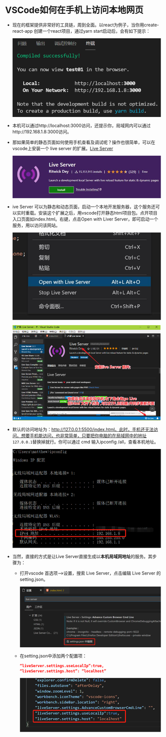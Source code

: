 # VSCode如何在手机上访问本地网页

- 现在的框架提供非常好的工具链，周到全面。以react为例子，当你用create-react-app 创建一个react项目，通过yarn start启动后，会有如下提示：

  ![](images/37.png)

- 本机可以通过http://localhost:3000访问，还提示你，局域网内可以通过http://192.168.1.8:3000访问。

- 那如果简单的静态页面如何使用手机查看及调试呢？操作也很简单，可以在vscode上安装一个 live server 的扩展。[Live Server](https://marketplace.visualstudio.com/items?itemName=ritwickdey.LiveServer)

  ![](images/38.jpg)

- ive Server 可以为静态和动态页面，启动一个本地开发服务器，这个服务还可以实时重载。安装这个扩展之后，用vscode打开静态html项目包。点开项目入口页面如index.html。右键，点击Open with Liver Server，即可启动一个服务，用以访问该网站。

  ![](images/39.jpg)

  ![](images/161.png)

- 默认的访问地址为：http://127.0.0.1:5500/index.html。此时，手机还无法访问。想要手机能访问，也非常简单，只要把你电脑的在局域网中的地址 `127.0.0.1`替换掉就行。你可以通过 cmd 输入ipconfig /all，查看本机地址。

  ![](images/40.png)

- 当然，直接的方式是让Live Server直接生成以**本机局域网地址**的服务。其步骤为：

  - 打开vscode 首选项–>设置，搜索 Live Server，点击编辑 Live Server 的 setting.json。

    ![](images/41.png)

  - 在setting.json中添加两个配置项：

    ```json
    “liveServer.settings.useLocalIp”:true,
    “liveServer.settings.host”: “localhost”
    ```

    ![](images/42.png)

    

